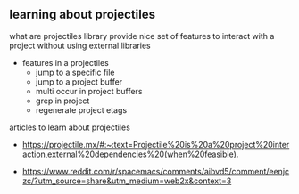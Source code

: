 ## learning about projectiles

what are projectiles
library provide nice set of features to interact with a project
without using external libraries

* features in a projectiles 
    * jump to a specific file
    * jump to a project buffer
    * multi occur in project buffers
    * grep in project 
    *  regenerate project etags


articles to learn about projectiles

* https://projectile.mx/#:~:text=Projectile%20is%20a%20project%20interaction,external%20dependencies%20(when%20feasible).

* https://www.reddit.com/r/spacemacs/comments/aibvd5/comment/eenjczc/?utm_source=share&utm_medium=web2x&context=3